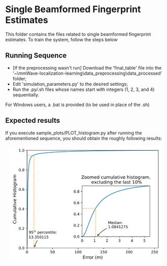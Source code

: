 # Single Beamformed Fingerprint Estimates

This folder contains the files related to single beamformed fingerprint estimates. To train the system, follow the steps below

## Running Sequence

- [If the preprocessing wasn't run] Download the 'final_table' file into the '~\mmWave-localization-learning\data_preprocessing\data_processed' folder; 
- Edit 'simulation_parameters.py' to the desired settings;
- Run the .py/.sh files whose names start with integers (1, 2, 3, and 4) sequentially.

For Windows users, a .bat is provided (to be used in place of the .sh)

## Expected results

If you execute sample_plots/PLOT_histogram.py after running the aforementioned sequence, 
you should obtain the roughly following results:

<p align="center">
  <img src="../images/histogram.PNG" width="480"/>
</p>
